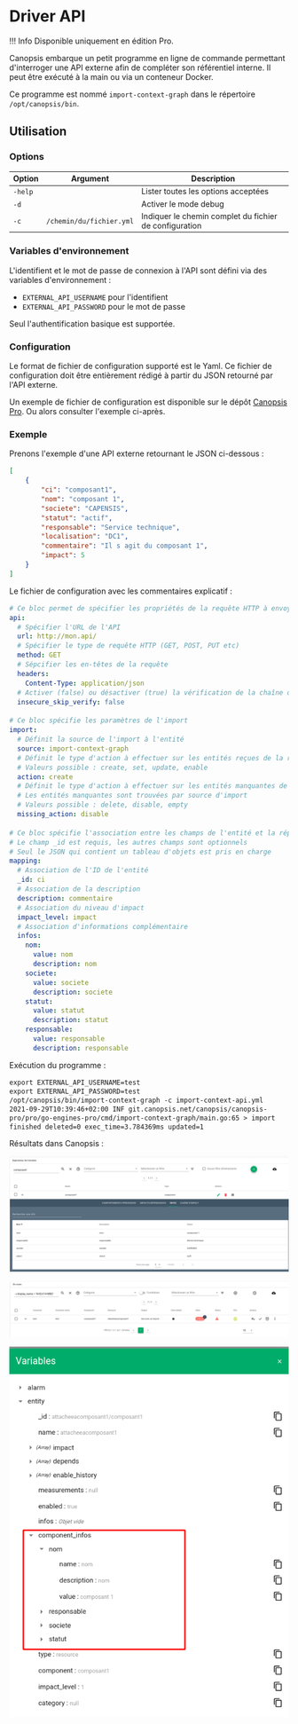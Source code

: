 # Driver API

!!! Info
    Disponible uniquement en édition Pro.

Canopsis embarque un petit programme en ligne de commande permettant d'interroger une API externe afin de compléter son référentiel interne. Il peut être exécuté à la main ou via un conteneur Docker.

Ce programme est nommé `import-context-graph` dans le répertoire `/opt/canopsis/bin`.

## Utilisation

### Options

| Option  | Argument                 | Description                                           |
|---------|--------------------------|-------------------------------------------------------|
| `-help` |                          | Lister toutes les options acceptées                   |
| `-d`    |                          | Activer le mode debug                                 |
| `-c`    | `/chemin/du/fichier.yml` |Indiquer le chemin complet du fichier de configuration |

### Variables d'environnement

L'identifient et le mot de passe de connexion à l'API sont défini via des variables d'environnement :

 * `EXTERNAL_API_USERNAME` pour l'identifient
 * `EXTERNAL_API_PASSWORD` pour le mot de passe

Seul l'authentification basique est supportée.

### Configuration

Le format de fichier de configuration supporté est le Yaml. Ce fichier de configuration doit être entièrement rédigé à partir du JSON retourné par l'API externe.

Un exemple de fichier de configuration est disponible sur le dépôt [Canopsis Pro](https://git.canopsis.net/canopsis/canopsis-pro/-/tree/develop/pro/go-engines-pro/config/import-context-graph/api.yml.example). Ou alors consulter l'exemple ci-après.

### Exemple

Prenons l'exemple d'une API externe retournant le JSON ci-dessous :

``` json
[
    {
        "ci": "composant1",
        "nom": "composant 1",
        "societe": "CAPENSIS",
        "statut": "actif",
        "responsable": "Service technique",
        "localisation": "DC1",
        "commentaire": "Il s agit du composant 1",
        "impact": 5
    }
]
```

Le fichier de configuration avec les commentaires explicatif :

``` yaml
# Ce bloc permet de spécifier les propriétés de la requête HTTP à envoyer à l'API externe.
api:
  # Spécifier l'URL de l'API
  url: http://mon.api/
  # Spécifier le type de requête HTTP (GET, POST, PUT etc)
  method: GET
  # Sépcifier les en-têtes de la requête
  headers:
    Content-Type: application/json
  # Activer (false) ou désactiver (true) la vérification de la chaîne de certification TLS du serveur
  insecure_skip_verify: false

# Ce bloc spécifie les paramètres de l'import
import:
  # Définit la source de l'import à l'entité
  source: import-context-graph
  # Définit le type d'action à effectuer sur les entités reçues de la réponse de l'API
  # Valeurs possible : create, set, update, enable
  action: create
  # Définit le type d'action à effectuer sur les entités manquantes de la réponse de l'API
  # Les entités manquantes sont trouvées par source d'import
  # Valeurs possible : delete, disable, empty
  missing_action: disable

# Ce bloc spécifie l'association entre les champs de l'entité et la réponse de l'API
# Le champ _id est requis, les autres champs sont optionnels
# Seul le JSON qui contient un tableau d'objets est pris en charge
mapping:
  # Association de l'ID de l'entité
  _id: ci
  # Association de la description
  description: commentaire
  # Association du niveau d'impact
  impact_level: impact
  # Association d'informations complémentaire
  infos:
    nom:
      value: nom
      description: nom
    societe:
      value: societe
      description: societe
    statut:
      value: statut
      description: statut
    responsable:
      value: responsable
      description: responsable
```

Exécution du programme :

``` shell
export EXTERNAL_API_USERNAME=test
export EXTERNAL_API_PASSWORD=test
/opt/canopsis/bin/import-context-graph -c import-context-api.yml 
2021-09-29T10:39:46+02:00 INF git.canopsis.net/canopsis/canopsis-pro/pro/go-engines-pro/cmd/import-context-graph/main.go:65 > import finished deleted=0 exec_time=3.784369ms updated=1
```

Résultats dans Canopsis :

![](./img/imported_entity.png)

![](./img/linked_alarm.png)

![](./img/var_alarm.png)

